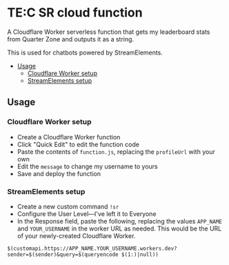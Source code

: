 # TE:C SR cloud function

A Cloudflare Worker serverless function that gets my leaderboard stats from Quarter Zone and outputs it as a string.

This is used for chatbots powered by StreamElements.


- [Usage](#usage)
  - [Cloudflare Worker setup](#cloudflare-worker-setup)
  - [StreamElements setup](#streamelements-setup)

## Usage

### Cloudflare Worker setup

- Create a Cloudflare Worker function
- Click "Quick Edit" to edit the function code
- Paste the contents of `function.js`, replacing the `profileUrl` with your own
- Edit the `message` to change my username to yours
- Save and deploy the function


### StreamElements setup

- Create a new custom command `!sr` 
- Configure the User Level—I've left it to Everyone
- In the Response field, paste the following, replacing the values `APP_NAME` and `YOUR_USERNAME` in the worker URL as needed. This would be the URL of your newly-created Cloudflare Worker.

```text
$(customapi.https://APP_NAME.YOUR_USERNAME.workers.dev?sender=$(sender)&query=$(queryencode $(1:)|null))
```
